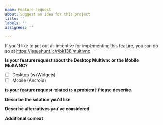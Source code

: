 ```yaml
---
name: Feature request
about: Suggest an idea for this project
title: ''
labels: ''
assignees: ''

---
```


If you'd like to put out an incentive for implementing this feature, you can do so at https://issuehunt.io/r/bk138/multivnc

**Is your feature request about the Desktop Multivnc or the Mobile MultiVNC?**

* [ ] Desktop (wxWidgets)
* [ ] Mobile (Android)

**Is your feature request related to a problem? Please describe.**
<!-- A clear and concise description of what the problem is. Ex. I'm always frustrated when [...] -->

**Describe the solution you'd like**
<!--A clear and concise description of what you want to happen.-->

**Describe alternatives you've considered**
<!--A clear and concise description of any alternative solutions or features you've considered.-->

**Additional context**
<!--Add any other context or screenshots about the feature request here. -->
